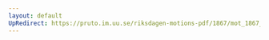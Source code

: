 ```yaml
---
layout: default
UpRedirect: https://pruto.im.uu.se/riksdagen-motions-pdf/1867/mot_1867__fk__41/mot_1867__fk__41-001.pdf
---
```


